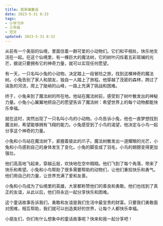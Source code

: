 ```yaml
---
title: 我来编童话
date: 2023-5-31 8:33
tags:
- 小学习作
- 三年级
- 范文
updated: 2023-5-31 8:33
---
```

从前有一个美丽的仙境，里面住着一群可爱的小动物们。它们和平相处，快乐地生活在一起。在这个仙境里，有一棵巨大的魔法树，它的树叶闪烁着五彩斑斓的光芒，据说只要拥有它的神奇力量，就可以实现任何愿望。

有一天，一只名叫小兔的小动物，决定踏上一段冒险之旅，找到这棵神奇的魔法树。小兔告别了家人和朋友，独自一人踏上了旅程。他穿越了茂密的森林，跨过了湍急的河流，爬上了陡峭的山峰，一路上充满了挑战和困难。

终于，小兔来到了魔法树的所在地。他站在魔法树前，感受到了树叶散发出的神秘力量。小兔小心翼翼地把自己的愿望告诉了魔法树：希望世界上的每个动物都能快乐幸福。

就在这时，突然出现了一只名叫小鸟的小动物。小鸟告诉小兔，他也一直梦想找到魔法树，希望能够拥有飞翔的能力。小兔感受到了小鸟的渴望，他决定与小鸟一起分享这个神奇的力量。

小兔和小鸟站在魔法树下，紧握着彼此的爪子。魔法树散发出一道耀眼的光芒，小兔和小鸟感到自己的身体发生了变化。小兔的脚变成了羽毛，小鸟的翅膀变得更加强壮。

<!-- more -->
他们高高地飞起来，穿越云层，欢快地在空中翱翔。他们飞到了每个角落，带来了快乐和希望。小兔和小鸟帮助了很多需要帮助的动物们，让他们重拾快乐和勇气。他们用自己的力量，让世界充满了爱和友善。

小兔和小鸟成为了仙境里的英雄，大家都称赞他们的善良和勇敢。他们也找到了真正的友谊，从此以后，他们将永远一起分享快乐和困难。

这个童话故事告诉我们，勇敢和友谊是我们生活中最宝贵的财富。只要我们勇敢面对困难，相互帮助，我们就可以创造美好的世界，让每个人都快乐幸福。

小朋友们，你们有什么想象中的童话故事呢？快来和我一起分享吧！


